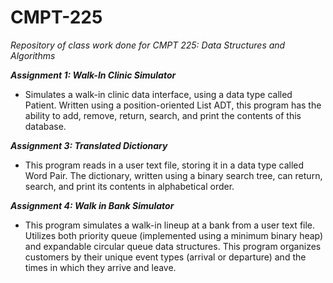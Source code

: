 # CMPT-225
_Repository of class work done for CMPT 225: Data Structures and Algorithms_

_**Assignment 1: Walk-In Clinic Simulator**_
- Simulates a walk-in clinic data interface, using a data type called Patient. Written using a position-oriented List ADT, this program has the ability to add, remove, return, search, and print the contents of this database.

_**Assignment 3: Translated Dictionary**_
- This program reads in a user text file, storing it in a data type called Word Pair. The dictionary, written using a binary search tree, can return, search, and print its contents in alphabetical order. 

_**Assignment 4: Walk in Bank Simulator**_

- This program simulates a walk-in lineup at a bank from a user text file. Utilizes both priority queue (implemented using a minimum binary heap) and expandable circular queue data structures. This program organizes customers by their unique event types (arrival or departure) and the times in which they arrive and leave.


